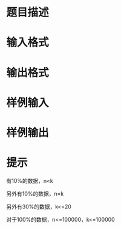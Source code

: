 

# 题目描述



# 输入格式



# 输出格式



# 样例输入



# 样例输出



# 提示


<p>
有10%的数据，n&lt;k
</p>
<p>
另外有10%的数据，n=k
</p>
<p>
另外有30%的数据，k&lt;=20
</p>
<p>
对于100%的数据，n&lt;=100000，k&lt;=100000
</p>
